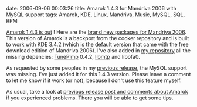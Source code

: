 date: 2006-09-06 00:03:26
title: Amarok 1.4.3 for Mandriva 2006 with MySQL support
tags: Amarok, KDE, Linux, Mandriva, Music, MySQL, SQL, RPM

[Amarok 1.4.3 is out](http://amarok.kde.org/content/view/81/66/) ! Here are the [brand new packages for Mandriva 2006](http://kevin.deldycke.com/static/repository/mandriva/2006.0/i586/). This version of Amarok is a backport from the cooker repository and is built to work with KDE 3.4.2 (which is the default version that came with the free download edition of Mandriva 2006). I've also added in [my repository](http://kevin.deldycke.com/mandriva-rpm-repository/) all the missing depencies: [TunePimp](http://musicbrainz.org/products/tunepimp/index.html) 0.4.2, [libmtp](http://libmtp.sourceforge.net) and libofa0.

As requested by some peoples in my [previous release](http://kevin.deldycke.com/2006/08/amarok-142-final-for-mandriva-2006/), the MySQL support was missing. I've just added it for this 1.4.3 version. Please leave a comment to let me know if it work (or not), because I don't use this feature myself.

As usual, take a look at [previous release post and comments about Amarok](http://kevin.deldycke.com/category/amarok/) if you experienced problems. There you will be able to get some tips.
